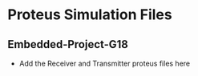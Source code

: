 # Proteus Simulation Files
## Embedded-Project-G18

+ Add the Receiver and Transmitter proteus files here

